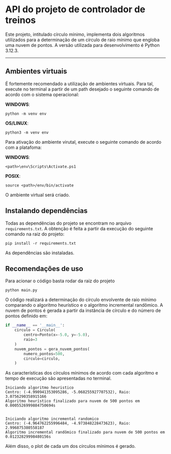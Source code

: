 # API do projeto de controlador de treinos 

Este projeto, intitulado círculo mínimo, implementa dois algoritmos utilizados para a determinação de um círculo de raio mínimo que engloba uma nuvem de pontos. A versão utilizada para desenvolvimento é Python 3.12.3.


---
## Ambientes virtuais

É fortemente recomendado a utilização de ambientes virtuais. Para tal, execute no terminal a partir de um path desejado o seguinte comando de acordo com o sistema operacional:

**WINDOWS**:
```
python -m venv env
```

**OS/LINUX**:
```
python3 -m venv env
```

Para ativação do ambiente virutal, execute o seguinte comando de acordo com a platafoma:

**WINDOWS**:
```
<path>\env\Scripts\Activate.ps1
```

**POSIX**:
```
source <path>/env/bin/activate
```

O ambiente virtual será criado.

## Instalando dependências

Todas as dependências do projeto se encontram no arquivo `requirements.txt`. A obtenção é feita a partir da execução do seguinte comando na raiz do projeto:

```
pip install -r requirements.txt
```

As dependências são instaladas.

## Recomendações de uso

Para acionar o código basta rodar da raiz do projeto

```
python main.py
```

O código realizará a determinação do círculo envolvente de raio mínimo comparando o algoritmo heurístico e o algoritmo incremental randômico. 
A nuvem de pontos é gerada a partir da instância de círculo e do número de pontos definido em:

```python
if __name__ == '__main__':
    circulo = Circulo(
        centro=Ponto(x=-5.0, y=-5.0),
        raio=3
    )
    nuvem_pontos = gera_nuvem_pontos(
        numero_pontos=500,
        circulo=circulo,
    )
```

As características dos círculos mínimos de acordo com cada algoritmo e tempo de execução são apresentadas no terminal.

```
Iniciando algoritmo heuristico
Centro: (-4.990941353095286, -5.068255927707532), Raio: 3.0756290358915166
Algoritmo heurístico finalizado para nuvem de 500 pontos em 0.0005526999884750694s


Iniciando algoritmo incremental randomico
Centro: (-4.964762255996484, -4.973848228473623), Raio: 2.996875380558187
Algoritmo incremental randômico finalizado para nuvem de 500 pontos em 0.01232829998480156s
```

Além disso, o plot de cada um dos círculos mínimos é gerado.


